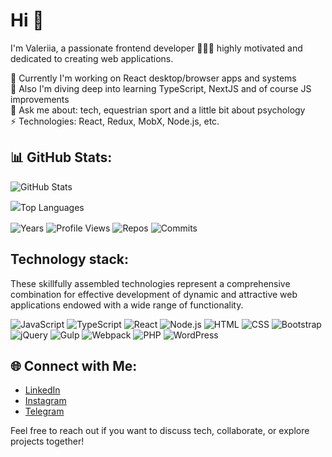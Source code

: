 # Hi 👋 
I'm Valeriia, a passionate frontend developer 👩🏻‍💻 highly motivated and dedicated to creating web applications.

🔭 Currently I'm working on React desktop/browser apps and systems  
🌱 Also I'm diving deep into learning TypeScript, NextJS and of course JS improvements  
💬 Ask me about: tech, equestrian sport and a little bit about psychology  
⚡ Technologies: React, Redux, MobX, Node.js, etc.  


## 📊 GitHub Stats:
![GitHub Stats](https://github-readme-stats.vercel.app/api?username=Vzhukovskaya&layout=compact&theme=light) 
<div style="line-height: 1.5;">
  
![Top Languages](https://github-readme-stats.vercel.app/api/top-langs/?username=Vzhukovskaya&layout=compact&theme=light)

</div>

![Years](https://badges.pufler.dev/years/Vzhukovskaya?style=flat-square&color=blue&logo=github&a=0)
![Profile Views](https://komarev.com/ghpvc/?username=Vzhukovskaya)
![Repos](https://badges.pufler.dev/repos/Vzhukovskaya?style=flat-square&color=blue&logo=github&a=0)
![Commits](https://badges.pufler.dev/commits/monthly/Vzhukovskaya?style=flat-square&color=blue&logo=github&a=0)

## Technology stack:
These skillfully assembled technologies represent a comprehensive combination for effective development of dynamic and attractive web applications endowed with a wide range of functionality.

![JavaScript](https://img.shields.io/badge/-JavaScript-yellow?logo=javascript&logoColor=white)
![TypeScript](https://img.shields.io/badge/-TypeScript-blue?logo=typescript&logoColor=white)
![React](https://img.shields.io/badge/-React-blue?logo=react&logoColor=white)
![Node.js](https://img.shields.io/badge/-Node.js-green?logo=node.js&logoColor=white)
![HTML](https://img.shields.io/badge/-HTML-orange?logo=html5&logoColor=white)
![CSS](https://img.shields.io/badge/-CSS-blueviolet?logo=css3&logoColor=white)
![Bootstrap](https://img.shields.io/badge/-Bootstrap-purple?logo=bootstrap&logoColor=white)
![jQuery](https://img.shields.io/badge/-jQuery-%230769AD?logo=jquery&logoColor=white)
![Gulp](https://img.shields.io/badge/-Gulp-%23CF4647?logo=gulp&logoColor=white)
![Webpack](https://img.shields.io/badge/-Webpack-%238DD6F9?logo=webpack&logoColor=black)
![PHP](https://img.shields.io/badge/-PHP-%23777BB4?logo=php&logoColor=white)
![WordPress](https://img.shields.io/badge/-WordPress-%2321759B?logo=wordpress&logoColor=white) 

## 🌐 Connect with Me:

- [LinkedIn](https://www.linkedin.com/in/valeriia-zhukovska-8aa977272/)
- [Instagram](https://instagram.com/zhukovskaya.valeriia?igshid=MzRlODBiNWFlZA==)
- [Telegram](https://t.me/Valeriia_Zukovska) 

Feel free to reach out if you want to discuss tech, collaborate, or explore projects together!
